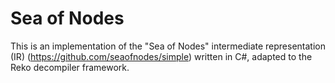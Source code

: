 # Sea of Nodes
This is an implementation of the "Sea of Nodes" intermediate
representation (IR) (https://github.com/seaofnodes/simple)
written in C#, adapted to the Reko decompiler framework.



